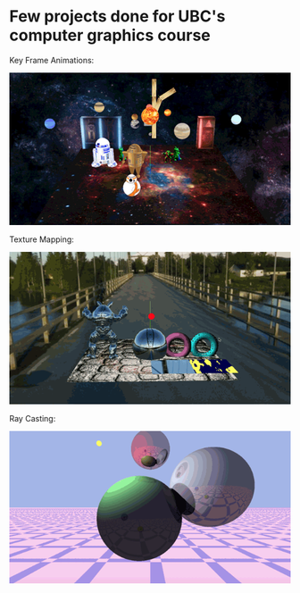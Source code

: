 # Few projects done for UBC's computer graphics course
Key Frame Animations:

![Alt Text](./gifs/key-frame-animation.gif)

Texture Mapping:

![Alt Text](./gifs/texture-mapping.gif)

Ray Casting:

![Alt Text](./gifs/ray-casting.gif)